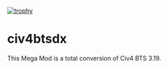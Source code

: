 [![trophy](https://github-profile-trophy.vercel.app/?username=ehcho0222)](https://github.com/ryo-ma/github-profile-trophy)
# civ4btsdx
This Mega Mod is a total conversion of Civ4 BTS 3.19.